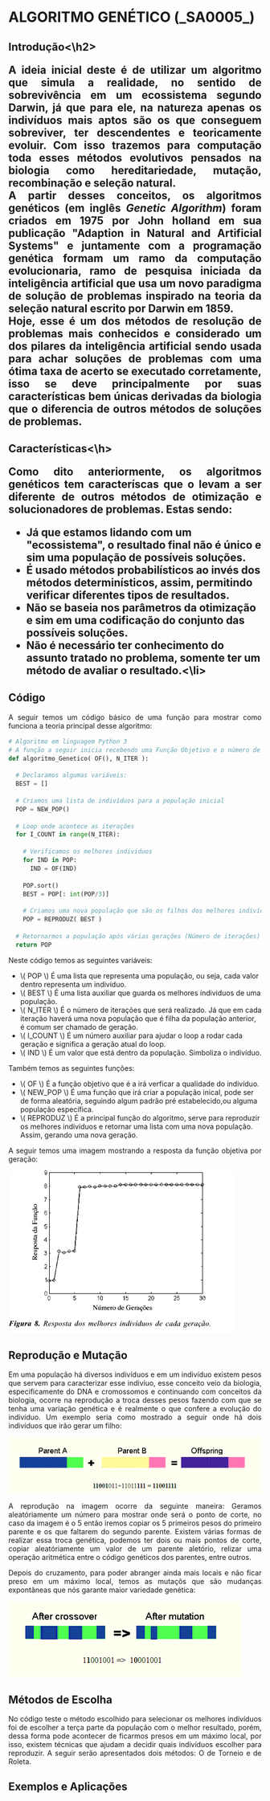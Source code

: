 
<script src="https://polyfill.io/v3/polyfill.min.js?features=es6"></script> 
<script id="MathJax-script" async src="https://cdn.jsdelivr.net/npm/mathjax@3/es5/tex-mml-chtml.js"></script>

<h1>ALGORITMO GENÉTICO (_SA0005_)</h1>

<h2>Introdução<\h2>
  
<p align="justify"> 
    A ideia inicial deste é de utilizar um algoritmo que simula a realidade, no sentido de sobrevivência em um ecossistema segundo Darwin, já que para ele, na natureza apenas os indivíduos mais aptos são os que conseguem sobreviver, ter descendentes e teoricamente evoluir. Com isso trazemos para computação toda esses métodos evolutivos pensados na biologia como hereditariedade, mutação, recombinação e seleção natural.<br>
    A partir desses conceitos, os algoritmos genéticos (em inglês <i>Genetic Algorithm</i>) foram criados em 1975 por John holland em sua publicação "Adaption in Natural and Artificial Systems" e juntamente com a programação genética formam um ramo da computação evolucionaria, ramo de pesquisa iniciada da inteligência artificial que usa um novo paradigma de solução de problemas inspirado na teoria da seleção natural escrito por Darwin em 1859.<br>
  Hoje, esse é um dos métodos de resolução de problemas mais conhecidos e considerado um dos pilares da inteligência artificial sendo usada para achar soluções de problemas com uma ótima taxa de acerto se executado corretamente, isso se deve principalmente por suas características bem únicas derivadas da biologia que o diferencia de outros métodos de soluções de problemas.
</p>

<h2>Características<\h>
  
<p align="justify"> 
  Como dito anteriormente, os algoritmos genéticos tem caracteríscas que o levam a ser diferente de outros métodos de otimização e solucionadores de problemas. Estas sendo:
  <ul>
    <li>Já que estamos lidando com um "ecossistema", o resultado final não é único e sim uma população de possíveis soluções.</li>
    <li>É usado métodos probabilísticos ao invés dos métodos determinísticos, assim, permitindo verificar diferentes tipos de resultados.</li>
    <li>Não se baseia nos parâmetros da otimização e sim em uma codificação do conjunto das possíveis soluções.</li>
    <li>Não é necessário ter conhecimento do assunto tratado no problema, somente ter um método de avaliar o resultado.<\li>
  </ul>
</p>

<h2>Código</h2>
<p align="justify"> 
  A seguir temos um código básico de uma função para mostrar como funciona a teoria principal desse algoritmo:<br>
</p>

``` python
# Algoritmo em linguagem Python 3
# A função a seguir inicia recebendo uma Função Objetivo e o número de iterações a ser realizado.
def algoritmo_Genetico( OF(), N_ITER ):

  # Declaramos algumas variáveis:
  BEST = []
  
  # Criamos uma lista de indivíduos para a população inicial
  POP = NEW_POP()
  
  # Loop onde acontece as iterações
  for I_COUNT in range(N_ITER):
  
    # Verificamos os melhores individuos
    for IND in POP:
      IND = OF(IND)
      
    POP.sort()
    BEST = POP[: int(POP/3)]
    
    # Criamos uma nova população que são os filhos dos melhores indivíduos
    POP = REPRODUZ( BEST ) 
  
  # Retornarmos a população após várias gerações (Número de iterações) de cruzamento entre apenas os melhores indivíduos
  return POP
```
<p align="justify"> Neste código temos as seguintes variáveis:</p>
<ul>
  <li>\( POP \) É uma lista que representa uma população, ou seja, cada valor dentro representa um indivíduo.</li>
  <li>\( BEST \) É uma lista auxiliar que guarda os melhores índividuos de uma população.</li>
  <li>\( N_ITER \) É o número de iterações que será realizado. Já que em cada iteração haverá uma nova população que é filha da população anterior, é comum ser chamado de geração.</li>
  <li>\( I_COUNT \) É um número auxiliar para ajudar o loop a rodar cada geração e significa a geração atual do loop.</li>
  <li>\( IND \) É um valor que está dentro da população. Simboliza o indivíduo.</li>
</ul>

<p align="justify"> Também temos as seguintes funções:</p>
<ul>
  <li>\( OF \) É a função objetivo que é a irá verficar a qualidade do indivíduo.</li>
  <li>\( NEW_POP \) É uma função que irá criar a população inical, pode ser de forma aleatória, seguindo algum padrão pré estabelecido,ou alguma população específica.</li>
  <li>\( REPRODUZ \) É a principal função do algoritmo, serve para reproduzir os melhores indivíduos e retornar uma lista com uma nova população. Assim, gerando uma nova geração.</li>
</ul>

<p align="justify"> A seguir temos uma imagem mostrando a resposta da função objetiva por geração:</p>

<img src="imgs_cap_3/fig35000-1.png" alt="GRÁFICO FUNÇÃO OBJETIVO X GERAÇÃO"> <br>

<h2>Reprodução e Mutação</h2>
<p align="justify">
  Em uma população há diversos indivíduos e em um indivíduo existem pesos que servem para caracterizar esse indivíuo, esse conceito veio da biologia, especificamente do DNA e cromossomos e continuando com conceitos da biologia, ocorre na reprodução a troca desses pesos fazendo com que se tenha uma variação genética e é realmente o que confere a evolução do indivíduo.
  Um exemplo seria como mostrado a seguir onde há dois indivíduos que irão gerar um filho: <br>
</p>

<img src="imgs_cap_3/fig35000-2.png" alt="EXEMPLO REPRODUÇÃO"> <br>
<p align="justify"> 
  A reprodução na imagem ocorre da seguinte maneira: Geramos aleatóriamente um número para mostrar onde será o ponto de corte, no caso da imagem é o 5 então iremos copiar os 5 primeiros pesos do primeiro parente e os que faltarem do segundo parente. Existem várias formas de realizar essa troca genética, podemos ter dois ou mais pontos de corte, copiar aleatóriamente um valor de um parente aletório, relizar uma operação aritmética entre o código genéticos dos parentes, entre outros.<br>
</p>

<p align="justify">
  Depois do cruzamento, para poder abranger ainda mais locais e não ficar preso em um máximo local, temos as mutaçõs que são mudanças expontâneas que nós garante maior variedade genética:<br>
</p>

<img src="imgs_cap_3/fig35000-3.png" alt="EXEMPLO MUTAÇÃO"> <br>

<h2>Métodos de Escolha</h2>
<p align="justify">
  No código teste o método escolhido para selecionar os melhores indivíduos foi de escolher a terça parte da população com o melhor resultado, porém, dessa forma pode acontecer de ficarmos presos em um máximo local, por isso, existem técnicas que ajudam a decidir quais indivíduos escolher para reproduzir. A seguir serão apresentados dois métodos: O de Torneio e de Roleta.
</p>

<h2>Exemplos e Aplicações</h2>
